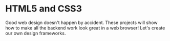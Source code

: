 # HTML5 and CSS3
Good web design doesn't happen by accident. These projects will show how to make all the backend work look great in a web browser! Let's create our own design frameworks.